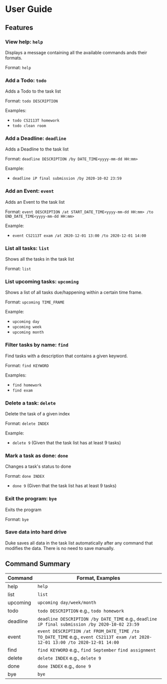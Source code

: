 # User Guide

## Features 

### View help: `help`
Displays a message containing all the available commands ands their formats.

Format: `help`

### Add a Todo: `todo`
Adds a Todo to the task list

Format: `todo DESCRIPTION`

Examples:
* `todo CS2113T homework`
* `todo clean room`

### Add a Deadline: `deadline`
Adds a Deadline to the task list

Format: `deadline DESCRIPTION /by DATE_TIME<yyyy-mm-dd HH:mm>`

Example:
* `deadline iP final submission /by 2020-10-02 23:59`

### Add an Event: `event`
Adds an Event to the task list

Format: `event DESCRIPTION /at START_DATE_TIME<yyyy-mm-dd HH:mm> /to END_DATE_TIME<yyyy-mm-dd HH:mm>`

Example:
* `event CS2113T exam /at 2020-12-01 13:00 /to 2020-12-01 14:00`

### List all tasks: `list`
Shows all the tasks in the task list

Format: `list`

### List upcoming tasks: `upcoming`
Shows a list of all tasks due/happening within a certain time frame.

Format: `upcoming TIME_FRAME`

Example:
* `upcoming day`
* `upcoming week`
* `upcoming month`

### Filter tasks by name: `find`
Find tasks with a description that contains a given keyword.

Format: `find KEYWORD`

Examples:
* `find homework`
* `find exam`

### Delete a task: `delete`
Delete the task of a given index

Format: `delete INDEX`

Example:
* `delete 9` (Given that the task list has at least 9 tasks)

### Mark a task as done: `done`
Changes a task's status to done

Format: `done INDEX`

* `done 9` (Given that the task list has at least 9 tasks)

### Exit the program: `bye`
Exits the program

Format: `bye`

### Save data into hard drive
Duke saves all data in the task list automatically after any command that modifies the data. There is no need to save manually.

## Command Summary
Command | Format, Examples
-------|-----------------
help|`help`
list|`list`
upcoming|`upcoming day/week/month`
todo|`todo DESCRIPTION` e.g., `todo homework`
deadline|`deadline DESCRIPTION /by DATE_TIME` e.g., `deadline iP final submission /by 2020-10-02 23:59`
event|`event DESCRIPTION /at FROM_DATE_TIME /to TO_DATE_TIME` e.g., `event CS2113T exam /at 2020-12-01 13:00 /to 2020-12-01 14:00`
find|`find KEYWORD` e.g., `find September` `find assignment`
delete|`delete INDEX` e.g., `delete 9`
done|`done INDEX` e.g., `done 9`
bye|`bye`